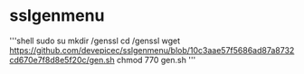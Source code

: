 # sslgenmenu

'''shell
sudo su
mkdir /genssl
cd /genssl
wget https://github.com/devepicec/sslgenmenu/blob/10c3aae57f5686ad87a8732cd670e7f8d8e5f20c/gen.sh
chmod 770 gen.sh
'''

